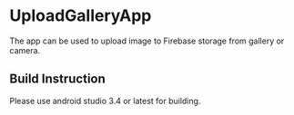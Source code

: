 # UploadGalleryApp
The app can be used to upload image to Firebase storage from gallery or camera.

## Build Instruction
Please use android studio 3.4 or latest for building.

